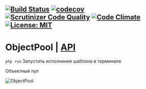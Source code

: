 [![Build Status](https://travis-ci.org/Jagepard/PhpDesignPatterns-ObjectPool.svg?branch=master)](https://travis-ci.org/Jagepard/PhpDesignPatterns-ObjectPool)
[![codecov](https://codecov.io/gh/Jagepard/PhpDesignPatterns-ObjectPool/branch/master/graph/badge.svg)](https://codecov.io/gh/Jagepard/PhpDesignPatterns-ObjectPool)
[![Scrutinizer Code Quality](https://scrutinizer-ci.com/g/Jagepard/PhpDesignPatterns-ObjectPool/badges/quality-score.png?b=master)](https://scrutinizer-ci.com/g/Jagepard/PhpDesignPatterns-ObjectPool/?branch=master)
[![Code Climate](https://codeclimate.com/github/Jagepard/PhpDesignPatterns-ObjectPool/badges/gpa.svg)](https://codeclimate.com/github/Jagepard/PhpDesignPatterns-ObjectPool)
[![License: MIT](https://img.shields.io/badge/license-MIT-498e7f.svg)](https://mit-license.org/)
-----

# ObjectPool | [API](https://github.com/Jagepard/PhpDesignPatterns-ObjectPool/blob/master/docs.md "Documentation API")
```php run``` Запустить исполнение шаблона в терминале

Объектный пул

![ObjectPool](https://github.com/Jagepard/PhpDesignPatterns-ObjectPool/blob/master/UML.png)
